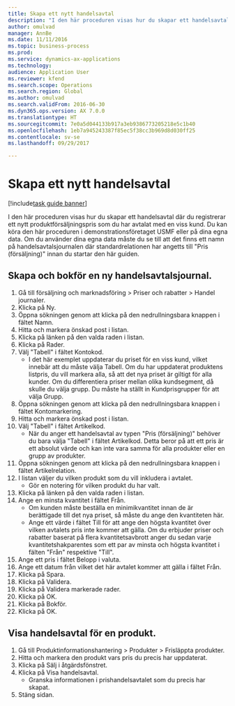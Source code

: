 ```yaml
--- 
title: Skapa ett nytt handelsavtal
description: "I den här proceduren visas hur du skapar ett handelsavtal där du registrerar ett nytt produktförsäljningspris som du har avtalat med en viss kund."
author: omulvad
manager: AnnBe
ms.date: 11/11/2016
ms.topic: business-process
ms.prod: 
ms.service: dynamics-ax-applications
ms.technology: 
audience: Application User
ms.reviewer: kfend
ms.search.scope: Operations
ms.search.region: Global
ms.author: omulvad
ms.search.validFrom: 2016-06-30
ms.dyn365.ops.version: AX 7.0.0
ms.translationtype: HT
ms.sourcegitcommit: 7e0a5d044133b917a3eb9386773205218e5c1b40
ms.openlocfilehash: 1eb7a945243387f85ec5f38cc3b969d8d030ff25
ms.contentlocale: sv-se
ms.lasthandoff: 09/29/2017

---
```

# <a name="create-a-new-trade-agreement"></a>Skapa ett nytt handelsavtal

[!include[task guide banner](../../includes/task-guide-banner.md)]

I den här proceduren visas hur du skapar ett handelsavtal där du registrerar ett nytt produktförsäljningspris som du har avtalat med en viss kund. Du kan köra den här proceduren i demonstrationsföretaget USMF eller på dina egna data. Om du använder dina egna data måste du se till att det finns ett namn på handelsavtalsjournalen där standardrelationen har angetts till "Pris (försäljning)" innan du startar den här guiden.


## <a name="create-and-post-a-new-trade-agreement-journal"></a>Skapa och bokför en ny handelsavtalsjournal.
1. Gå till försäljning och marknadsföring > Priser och rabatter > Handel journaler.
2. Klicka på Ny.
3. Öppna sökningen genom att klicka på den nedrullningsbara knappen i fältet Namn.
4. Hitta och markera önskad post i listan.
5. Klicka på länken på den valda raden i listan.
6. Klicka på Rader.
7. Välj "Tabell" i fältet Kontokod.
    * I det här exemplet uppdaterar du priset för en viss kund, vilket innebär att du måste välja Tabell. Om du har uppdaterat produktens listpris, du vill markera alla, så att det nya priset är giltigt för alla kunder. Om du differentiera priser mellan olika kundsegment, då skulle du välja grupp. Du måste ha ställt in Kundprisgrupper för att välja Grupp.  
8. Öppna sökningen genom att klicka på den nedrullningsbara knappen i fältet Kontomarkering.
9. Hitta och markera önskad post i listan.
10. Välj "Tabell" i fältet Artikelkod.
    * När du anger ett handelsavtal av typen "Pris (försäljning)" behöver du bara välja "Tabell" i fältet Artikelkod. Detta beror på att ett pris är ett absolut värde och kan inte vara samma för alla produkter eller en grupp av produkter.  
11. Öppna sökningen genom att klicka på den nedrullningsbara knappen i fältet Artikelrelation.
12. I listan väljer du vilken produkt som du vill inkludera i avtalet.
    * Gör en notering för vilken produkt du har valt.  
13. Klicka på länken på den valda raden i listan.
14. Ange en minsta kvantitet i fältet Från.
    * Om kunden måste beställa en minimikvantitet innan de är berättigade till det nya priset, så måste du ange den kvantiteten här.  
    * Ange ett värde i fältet Till för att ange den högsta kvantitet över vilken avtalets pris inte kommer att gälla. Om du erbjuder priser och rabatter baserat på flera kvantitetsavbrott anger du sedan varje kvantitetshakparentes som ett par av minsta och högsta kvantitet i fälten "Från" respektive "Till".  
15. Ange ett pris i fältet Belopp i valuta.
16. Ange ett datum från vilket det här avtalet kommer att gälla i fältet Från.
17. Klicka på Spara.
18. Klicka på Validera.
19. Klicka på Validera markerade rader.
20. Klicka på OK.
21. Klicka på Bokför.
22. Klicka på OK.

## <a name="view-trade-agreements-for-a-product"></a>Visa handelsavtal för en produkt.
1. Gå till Produktinformationshantering > Produkter > Frisläppta produkter.
2. Hitta och markera den produkt vars pris du precis har uppdaterat.
3. Klicka på Sälj i åtgärdsfönstret.
4. Klicka på Visa handelsavtal.
    * Granska informationen i prishandelsavtalet som du precis har skapat.    
5. Stäng sidan.


